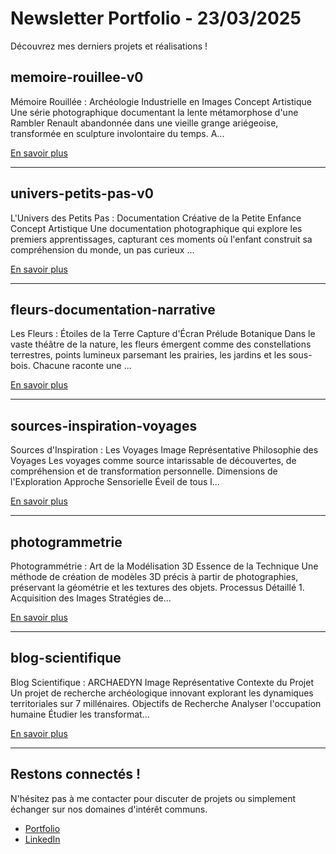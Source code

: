 # Newsletter Portfolio - 23/03/2025

Découvrez mes derniers projets et réalisations !

## memoire-rouillee-v0



Mémoire Rouillée : Archéologie Industrielle en Images Concept Artistique Une série photographique documentant la lente métamorphose d'une Rambler Renault abandonnée dans une vieille grange ariégeoise, transformée en sculpture involontaire du temps. A...

[En savoir plus](#)

---

## univers-petits-pas-v0



L'Univers des Petits Pas : Documentation Créative de la Petite Enfance Concept Artistique Une documentation photographique qui explore les premiers apprentissages, capturant ces moments où l'enfant construit sa compréhension du monde, un pas curieux ...

[En savoir plus](#)

---

## fleurs-documentation-narrative



Les Fleurs : Étoiles de la Terre Capture d'Écran Prélude Botanique Dans le vaste théâtre de la nature, les fleurs émergent comme des constellations terrestres, points lumineux parsemant les prairies, les jardins et les sous-bois. Chacune raconte une ...

[En savoir plus](#)

---

## sources-inspiration-voyages



Sources d'Inspiration : Les Voyages Image Représentative Philosophie des Voyages Les voyages comme source intarissable de découvertes, de compréhension et de transformation personnelle. Dimensions de l'Exploration Approche Sensorielle Éveil de tous l...

[En savoir plus](#)

---

## photogrammetrie



Photogrammétrie : Art de la Modélisation 3D Essence de la Technique Une méthode de création de modèles 3D précis à partir de photographies, préservant la géométrie et les textures des objets. Processus Détaillé 1. Acquisition des Images Stratégies de...

[En savoir plus](#)

---

## blog-scientifique



Blog Scientifique : ARCHAEDYN Image Représentative Contexte du Projet Un projet de recherche archéologique innovant explorant les dynamiques territoriales sur 7 millénaires. Objectifs de Recherche Analyser l'occupation humaine Étudier les transformat...

[En savoir plus](#)

---


## Restons connectés !

N'hésitez pas à me contacter pour discuter de projets ou simplement échanger sur nos domaines d'intérêt communs.

- [Portfolio](https://votre-portfolio.com)
- [LinkedIn](https://www.linkedin.com/in/alexiafontaine)
